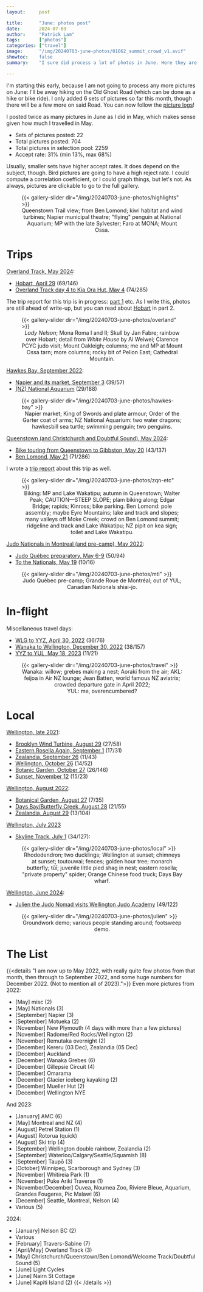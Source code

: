```yaml
---
layout:     post

title:      "June: photos post"
date:       2024-07-03
author:     "Patrick Lam"
tags:       ["photos"]
categories: ["travel"]
image:      "/img/20240703-june-photos/01062_summit_crowd_v1.avif"
showtoc:    false
summary:    "I sure did process a lot of photos in June. Here they are."

---
```


<style>
.post-heading h1  { color: yellow; text-shadow: 2px 2px 2px grey; }
.meta { color: yellow; }
</style>

I'm starting this early, because I am not going to process any more
pictures on June: I'll be away hiking on the Old Ghost Road (which can
be done as a hike or bike ride). I only added 6 sets of pictures so
far this month, though there will be a few more on said Road. You can
now follow the [picture
logs](https://www.github.com/patricklam/picture-processing-logs)!

I posted twice as many pictures in June as I did in May, which makes sense given how much I travelled in May.

* Sets of pictures posted: 22
* Total pictures posted: 704
* Total pictures in selection pool: 2259
* Accept rate: 31% (min 13%, max 68%)

Usually, smaller sets have higher accept rates. It does depend on the subject, though. Bird pictures are going to have a high reject rate. I could compute a correlation coefficient, or I could graph things, but let's not. As always, pictures are clickable to go to the full gallery. 

<figure>
{{< gallery-slider dir="/img/20240703-june-photos/highlights" >}}
<figcaption style="text-align:center">Queenstown Trail view; from Ben Lomond; kiwi habitat and wind turbines; Napier municipal theatre; "flying" penguin at National Aquarium; MP with the late Sylvester; Faro at MONA; Mount Ossa.</figcaption>
</figure>

# Trips

[Overland Track, May 2024](https://gallery.patricklam.ca/index.php?/category/1874):
* [Hobart, April 29](https://gallery.patricklam.ca/index.php?/category/1891) (69/146)
* [Overland Track day 4 to Kia Ora Hut, May 4](https://gallery.patricklam.ca/index.php?/category/1906) (74/285)

The trip report for this trip is in progress: [part 1](patricklam.ca/post/20240511-overland-track-australia-vs-new-zealand/) etc. As I write this, photos are still ahead of write-up, but you can read about [Hobart](/post/20240616-overland-track-before-the-walk/) in part 2.

<figure>
{{< gallery-slider dir="/img/20240703-june-photos/overland" >}}
<figcaption style="text-align:center"><i>Lady Nelson</i>; Mona Roma I and II; Skull by Jan Fabre; rainbow over Hobart; detail from <i>White House</i> by Ai Weiwei; Clarence PCYC judo visit; Mount Oakleigh; columns; me and MP at Mount Ossa tarn; more columns; rocky bit of Pelion East; Cathedral Mountain.</figcaption>
</figure>

[Hawkes Bay, September 2022](https://gallery.patricklam.ca/index.php?/category/1904):
* [Napier and its market, September 3](https://gallery.patricklam.ca/index.php?/category/1905) (39/57)
* [(NZ) National Aquarium](https://gallery.patricklam.ca/index.php?/category/1908) (29/188)

<figure>
{{< gallery-slider dir="/img/20240703-june-photos/hawkes-bay" >}}
<figcaption style="text-align:center">Napier market; King of Swords and plate armour; Order of the Garter coat of arms; NZ National Aquarium: two water dragons; hawkesbill sea turtle; swimming penguin; two penguins.</figcaption>
</figure>

[Queenstown (and Christchurch and Doubtful Sound), May 2024](https://gallery.patricklam.ca/index.php?/category/1882):
* [Bike touring from Queenstown to Gibbston, May 20](https://gallery.patricklam.ca/index.php?/category/1889) (43/137)
* [Ben Lomond, May 21](https://gallery.patricklam.ca/index.php?/category/1898) (71/286)

I wrote a [trip report](/post/20240607-chc-queenstown-doubtful-sound/) about this trip as well.

<figure>
{{< gallery-slider dir="/img/20240703-june-photos/zqn-etc" >}}
<figcaption style="text-align:center">Biking: MP and Lake Wakatipu; autumn in Queenstown; Walter Peak; CAUTION&mdash;STEEP SLOPE; plam biking along; Edgar Bridge; rapids; Kinross; bike parking. Ben Lomond: pole assembly; maybe Eyre Mountains; lake and track and slopes; many valleys off Moke Creek; crowd on Ben Lomond summit; ridgeline and track and Lake Wakatipu; NZ pipit on kea sign; toilet and Lake Wakatipu.</figcaption>
</figure>

[Judo Nationals in Montreal (and pre-camp), May 2022](https://gallery.patricklam.ca/index.php?/category/1896):
* [Judo Québec preparatory, May 6-9](https://gallery.patricklam.ca/index.php?/category/1897) (50/94)
* [To the Nationals, May 19](https://gallery.patricklam.ca/index.php?/category/1899) (10/16)

<figure>
{{< gallery-slider dir="/img/20240703-june-photos/mtl" >}}
<figcaption style="text-align:center">Judo Québec pre-camp; Grande Roue de Montréal; out of YUL; Canadian Nationals shiai-jo.</figcaption>
</figure>

# In-flight

Miscellaneous travel days:
* [WLG to YYZ, April 30, 2022](https://gallery.patricklam.ca/index.php?/category/1900) (36/76)
* [Wanaka to Wellington, December 30, 2022](https://gallery.patricklam.ca/index.php?/category/1886) (38/157)
* [YYZ to YUL, May 18, 2023](https://gallery.patricklam.ca/index.php?/category/1892) (11/21)

<figure>
{{< gallery-slider dir="/img/20240703-june-photos/travel" >}}
<figcaption style="text-align:center">Wanaka: willow; grebes making a nest; Aoraki from the air; AKL: feijoa in Air NZ lounge; Jean Batten, world famous NZ aviatrix; crowded departure gate in April 2022; YUL:&nbsp;me,&nbsp;overencumbered?</figcaption>
</figure>


# Local

[Wellington, late 2021](https://gallery.patricklam.ca/index.php?/category/1324):
* [Brooklyn Wind Turbine, August 29](https://gallery.patricklam.ca/index.php?/category/1895) (27/58)
* [Eastern Rosella Again, September 1](https://gallery.patricklam.ca/index.php?/category/1618) (17/31)
* [Zealandia, September 26](https://gallery.patricklam.ca/index.php?/category/1888) (11/43)
* [Wellington, October 26](https://gallery.patricklam.ca/index.php?/category/1907) (14/52)
* [Botanic Garden, October 27](https://gallery.patricklam.ca/index.php?/category/1894) (26/146)
* [Sunset, November 12](https://gallery.patricklam.ca/index.php?/category/1893) (15/23)

[Wellington, August 2022](https://gallery.patricklam.ca/index.php?/category/1522):
* [Botanical Garden, August 27](https://gallery.patricklam.ca/index.php?/category/1902) (7/35)
* [Days Bay/Butterfly Creek, August 28](https://gallery.patricklam.ca/index.php?/category/1903) (21/55)
* [Zealandia, August 29](https://gallery.patricklam.ca/index.php?/category/1901) (13/104)

[Wellington, July 2023](https://gallery.patricklam.ca/index.php?/category/1698)
* [Skyline Track, July 1](https://gallery.patricklam.ca/index.php?/category/1887) (34/127):

<figure>
{{< gallery-slider dir="/img/20240703-june-photos/local" >}}
<figcaption style="text-align:center">Rhododendron; two ducklings; Wellington at sunset; chimneys at sunset; toutouwai; fences; golden hour tree; monarch butterfly; tūī; juvenile little pied shag in nest; eastern rosella; "private property" spider; Orange Chinese food truck; Days Bay wharf.</figcaption>
</figure>


[Wellington, June 2024](https://gallery.patricklam.ca/index.php?/category/1860):
* [Julien the Judo Nomad visits Wellington Judo Academy](https://gallery.patricklam.ca/index.php?/category/1890) (49/122)

<figure>
{{< gallery-slider dir="/img/20240703-june-photos/julien" >}}
<figcaption style="text-align:center">Groundwork demo; various people standing around; footsweep demo.</figcaption>
</figure>




# The List

{{<details "I am now up to May 2022, with really quite few photos from that month, then through to September 2022, and some huge numbers for December 2022. (Not to mention all of 2023).">}}
Even more pictures from 2022:
* [May] misc (2)
* [May] Nationals (3)
* [September] Napier (3)
* [September] Motueka (2)
* [November] New Plymouth (4 days with more than a few pictures)
* [November] Radome/Red Rocks/Wellington (2)
* [November] Remutaka overnight (2)
* [December] Kereru (03 Dec), Zealandia (05 Dec)
* [December] Auckland
* [December] Wanaka Grebes (6)
* [December] Gillepsie Circuit (4)
* [December] Omarama
* [December] Glacier iceberg kayaking (2)
* [December] Mueller Hut (2)
* [December] Wellington NYE

And 2023:
* [January] AMC (6)
* [May] Montreal and NZ (4)
* [August] Petrel Station (1)
* [August] Rotorua (quick)
* [August] Ski trip (4)
* [September] Wellington double rainbow, Zealandia (2)
* [September] Waterloo/Calgary/Seattle/Squamish (8)
* [September] Taupō (3)
* [October] Winnipeg, Scarborough and Sydney (3)
* [November] Whitireia Park (1)
* [November] Puke Ariki Traverse (1)
* [November/December] Ouvea, Noumea Zoo, Riviere Bleue, Aquarium, Grandes Fougeres, Pic Malawi (6)
* [December] Seattle, Montreal, Nelson (4)
* Various (5)

2024:
* [January] Nelson BC (2)
* Various
* [February] Travers-Sabine (7)
* [April/May] Overland Track (3)
* [May] Christchurch/Queenstown/Ben Lomond/Welcome Track/Doubtful Sound (5)
* [June] Light Cycles
* [June] Nairn St Cottage
* [June] Kapiti Island (2)
{{< /details >}}
